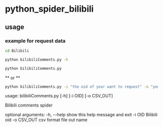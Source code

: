 # python_spider_bilibili

## usage

### example for request data

```bash
cd Bilibili 

python bilibiliComments.py -h

python bilibiliComments.py

```

** or **
``` bash
python bilibiliComments.py -i "the oid of your want to request" -o "your result file name"
```

usage: bilibiliComments.py [-h] [-i OID] [-o CSV_OUT]

Bilibili comments spider

optional arguments:
  -h, --help  show this help message and exit
  -i OID      Bilibili oid
  -o CSV_OUT  csv format file out name

